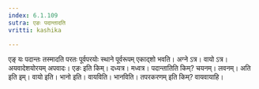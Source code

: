 ```yaml
---
index: 6.1.109
sutra: एङः पदान्तादति
vritti: kashika

---
```

एङ् यः पदान्तः तस्मादति परतः पूर्वपरयोः स्थाने पूर्वरूपम् एकाद्शो भवति। अग्ने ऽत्र। वायो ऽत्र। अयवादेशयोरयम् अपवादः। एङः इति किम्। दध्यत्र। मध्वत्र। पदान्तातिति किम्? चयनम्। लवनम्। अति इति इम्। वायो इति। भानो इति। वायविति। भानविति। तपरकरणम् इति किम्? वायवायाहि।